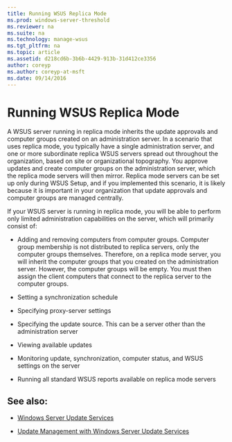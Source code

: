 ```yaml
---
title: Running WSUS Replica Mode
ms.prod: windows-server-threshold
ms.reviewer: na
ms.suite: na
ms.technology: manage-wsus
ms.tgt_pltfrm: na
ms.topic: article
ms.assetid: d218cd6b-3b6b-4429-913b-31d412ce3356
author: coreyp
ms.author: coreyp-at-msft
ms.date: 09/14/2016
---
```

# Running WSUS Replica Mode

A WSUS server running in replica mode inherits the update approvals and computer groups created on an administration server. In a scenario that uses replica mode, you typically have a single administration server, and one or more subordinate replica WSUS servers spread out throughout the organization, based on site or organizational topography. You approve updates and create computer groups on the administration server, which the replica mode servers will then mirror. Replica mode servers can be set up only during WSUS Setup, and if you implemented this scenario, it is likely because it is important in your organization that update approvals and computer groups are managed centrally.

If your WSUS server is running in replica mode, you will be able to perform only limited administration capabilities on the server, which will primarily consist of:

-   Adding and removing computers from computer groups. Computer group membership is not distributed to replica servers, only the computer groups themselves. Therefore, on a replica mode server, you will inherit the computer groups that you created on the administration server. However, the computer groups will be empty. You must then assign the client computers that connect to the replica server to the computer groups.

-   Setting a synchronization schedule

-   Specifying proxy-server settings

-   Specifying the update source. This can be a server other than the administration server

-   Viewing available updates

-   Monitoring update, synchronization, computer status, and WSUS settings on the server

-   Running all standard WSUS reports available on replica mode servers

## See also:

-   [Windows Server Update Services](../get-started/Windows-Server-Update-Services-WSUS.md)

-   [Update Management with Windows Server Update Services](Update-Management-with-Windows-Server-Update-Services.md)



